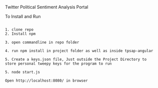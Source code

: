 Twitter Political Sentiment Analysis Portal


To Install and Run

```

1. clone repo
2. Install npm

3. open commandline in repo folder

4. run npm install in project folder as well as inside tpsap-angular

5. Create a keys.json file, Just outside the Project Directory to store personal tweepy keys for the program to run

5. node start.js

Open http://localhost:8080/ in browser

```
